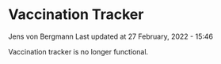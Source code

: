Vaccination Tracker
================
Jens von Bergmann
Last updated at 27 February, 2022 - 15:46

Vaccination tracker is no longer functional.
